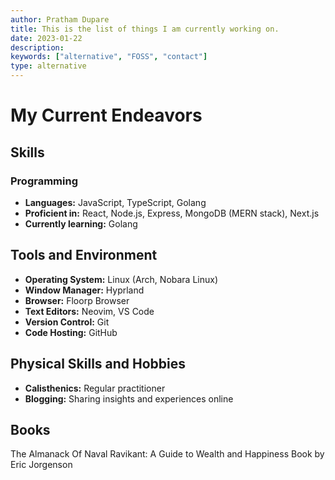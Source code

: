 ```yaml
---
author: Pratham Dupare
title: This is the list of things I am currently working on.
date: 2023-01-22
description:
keywords: ["alternative", "FOSS", "contact"]
type: alternative
---
```


# My Current Endeavors

## Skills

### Programming

- **Languages:** JavaScript, TypeScript, Golang
- **Proficient in:** React, Node.js, Express, MongoDB (MERN stack), Next.js
- **Currently learning:** Golang

## Tools and Environment

- **Operating System:** Linux (Arch, Nobara Linux)
- **Window Manager:** Hyprland
- **Browser:** Floorp Browser
- **Text Editors:** Neovim, VS Code
- **Version Control:** Git
- **Code Hosting:** GitHub

## Physical Skills and Hobbies

- **Calisthenics:** Regular practitioner
- **Blogging:** Sharing insights and experiences online

## Books

The Almanack Of Naval Ravikant: A Guide to Wealth and Happiness
Book by Eric Jorgenson
